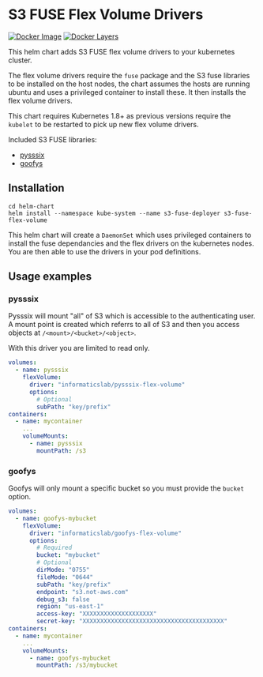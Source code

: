 # S3 FUSE Flex Volume Drivers

[![Docker Image](https://img.shields.io/badge/docker-ready-blue.svg)](https://hub.docker.com/r/informaticslab/s3-fuse-flex-volume/) [![Docker Layers](https://images.microbadger.com/badges/image/informaticslab/s3-fuse-flex-volume.svg)](https://microbadger.com/#/images/informaticslab/s3-fuse-flex-volume)

This helm chart adds S3 FUSE flex volume drivers to your kubernetes cluster.

The flex volume drivers require the `fuse` package and the S3 fuse libraries to be installed on the host nodes, the chart assumes the hosts are running ubuntu and uses a privileged container to install these. It then installs the flex volume drivers.

This chart requires Kubernetes 1.8+ as previous versions require the `kubelet` to be restarted to pick up new flex volume drivers.

Included S3 FUSE libraries:
 - [pysssix](https://github.com/met-office-lab/pysssix)
 - [goofys](https://github.com/kahing/goofys)

## Installation

```
cd helm-chart
helm install --namespace kube-system --name s3-fuse-deployer s3-fuse-flex-volume
```

This helm chart will create a `DaemonSet` which uses privileged containers to install the fuse dependancies and the flex drivers on the kubernetes nodes. You are then able to use the drivers in your pod definitions.
## Usage examples

### pysssix

Pysssix will mount "all" of S3 which is accessible to the authenticating user. A mount point is created which referrs to all of S3 and then you access objects at `/<mount>/<bucket>/<object>`.

With this driver you are limited to read only.

```yaml
volumes:
  - name: pysssix
    flexVolume:
      driver: "informaticslab/pysssix-flex-volume"
      options:
        # Optional
        subPath: "key/prefix"
containers:
  - name: mycontainer
    ...
    volumeMounts:
      - name: pysssix
        mountPath: /s3
```

### goofys

Goofys will only mount a specific bucket so you must provide the `bucket` option.

```yaml
volumes:
  - name: goofys-mybucket
    flexVolume:
      driver: "informaticslab/goofys-flex-volume"
      options:
        # Required
        bucket: "mybucket"
        # Optional
        dirMode: "0755"
        fileMode: "0644"
        subPath: "key/prefix"
        endpoint: "s3.not-aws.com"
        debug_s3: false
        region: "us-east-1"
        access-key: "XXXXXXXXXXXXXXXXXXXX"
        secret-key: "XXXXXXXXXXXXXXXXXXXXXXXXXXXXXXXXXXXXXXXX"
containers:
  - name: mycontainer
    ...
    volumeMounts:
      - name: goofys-mybucket
        mountPath: /s3/mybucket
```
